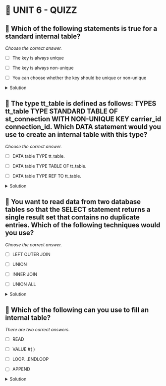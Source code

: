 # 🌸 UNIT 6 - QUIZZ

## 💮 Which of the following statements is true for a standard internal table?

_Choose the correct answer._

- [ ] The key is always unique

- [ ] The key is always non-unique

- [ ] You can choose whether the key should be unique or non-unique

<details>
  <summary>Solution</summary>

- [ ] The key is always unique

- [ ] The key is always non-unique

- [ ] You can choose whether the key should be unique or non-unique

</details>

## 💮 The type tt_table is defined as follows: TYPES tt_table TYPE STANDARD TABLE OF st_connection WITH NON-UNIQUE KEY carrier_id connection_id. Which DATA statement would you use to create an internal table with this type?

_Choose the correct answer._

- [ ] DATA table TYPE tt_table.

- [ ] DATA table TYPE TABLE OF tt_table.

- [ ] DATA table TYPE REF TO tt_table.

<details>
  <summary>Solution</summary>

- [ ] DATA table TYPE tt_table.

- [ ] DATA table TYPE TABLE OF tt_table.

- [ ] DATA table TYPE REF TO tt_table.

</details>

## 💮 You want to read data from two database tables so that the SELECT statement returns a single result set that contains no duplicate entries. Which of the following techniques would you use?

_Choose the correct answer._

- [ ] LEFT OUTER JOIN

- [ ] UNION

- [ ] INNER JOIN

- [ ] UNION ALL

<details>
  <summary>Solution</summary>

- [ ] LEFT OUTER JOIN

- [ ] UNION

- [ ] INNER JOIN

- [ ] UNION ALL

</details>

## 💮 Which of the following can you use to fill an internal table?

_There are two correct answers._

- [ ] READ

- [ ] VALUE #( )

- [ ] LOOP...ENDLOOP

- [ ] APPEND

<details>
  <summary>Solution</summary>

- [ ] READ

- [ ] VALUE #( )

- [ ] LOOP...ENDLOOP

- [ ] APPEND

</details>

